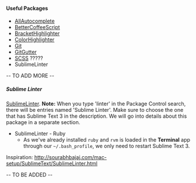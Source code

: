#### Useful Packages

* [AllAutocomplete]()
* [BetterCoffeeScript]()
* [BracketHighlighter]()
* [ColorHighlighter]()
* [Git]()
* [GitGutter]()
* [SCSS]() ?????
* SublimeLinter

-- TO ADD MORE --

##### Sublime Linter

[SublimeLinter](http://sublimelinter.readthedocs.org/en/latest/installation.html#installing-via-pc). **Note:** When you type 'linter' in the Package Control search, there will be entries named 'Sublime Linter'. Make sure to choose the one that has Sublime Text 3 in the description. We will go into details about this package in a separate section.

* SublimeLinter - Ruby
    * As we've already installed `ruby` and `rvm` is loaded in the **Terminal** app through our `~/.bash_profile`, we only need to restart Sublime Text 3.

Inspiration: http://sourabhbajaj.com/mac-setup/SublimeText/SublimeLinter.html


-- TO BE ADDED --